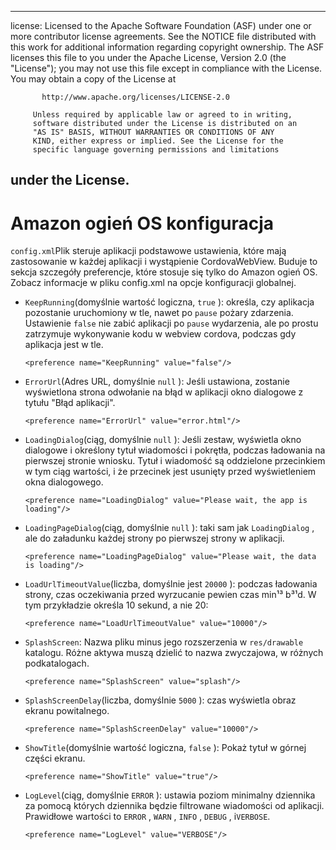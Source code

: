 * * *

license: Licensed to the Apache Software Foundation (ASF) under one or more contributor license agreements. See the NOTICE file distributed with this work for additional information regarding copyright ownership. The ASF licenses this file to you under the Apache License, Version 2.0 (the "License"); you may not use this file except in compliance with the License. You may obtain a copy of the License at

           http://www.apache.org/licenses/LICENSE-2.0
    
         Unless required by applicable law or agreed to in writing,
         software distributed under the License is distributed on an
         "AS IS" BASIS, WITHOUT WARRANTIES OR CONDITIONS OF ANY
         KIND, either express or implied. See the License for the
         specific language governing permissions and limitations
    

## under the License.

# Amazon ogień OS konfiguracja

`config.xml`Plik steruje aplikacji podstawowe ustawienia, które mają zastosowanie w każdej aplikacji i wystąpienie CordovaWebView. Buduje to sekcja szczegóły preferencje, które stosuje się tylko do Amazon ogień OS. Zobacz informacje w pliku config.xml na opcje konfiguracji globalnej.

*   `KeepRunning`(domyślnie wartość logiczna, `true` ): określa, czy aplikacja pozostanie uruchomiony w tle, nawet po `pause` pożary zdarzenia. Ustawienie `false` nie zabić aplikacji po `pause` wydarzenia, ale po prostu zatrzymuje wykonywanie kodu w webview cordova, podczas gdy aplikacja jest w tle.
    
        <preference name="KeepRunning" value="false"/>
        

*   `ErrorUrl`(Adres URL, domyślnie `null` ): Jeśli ustawiona, zostanie wyświetlona strona odwołanie na błąd w aplikacji okno dialogowe z tytułu "Błąd aplikacji".
    
        <preference name="ErrorUrl" value="error.html"/>
        

*   `LoadingDialog`(ciąg, domyślnie `null` ): Jeśli zestaw, wyświetla okno dialogowe i określony tytuł wiadomości i pokrętła, podczas ładowania na pierwszej stronie wniosku. Tytuł i wiadomość są oddzielone przecinkiem w tym ciąg wartości, i że przecinek jest usunięty przed wyświetleniem okna dialogowego.
    
        <preference name="LoadingDialog" value="Please wait, the app is loading"/>
        

*   `LoadingPageDialog`(ciąg, domyślnie `null` ): taki sam jak `LoadingDialog` , ale do załadunku każdej strony po pierwszej strony w aplikacji.
    
        <preference name="LoadingPageDialog" value="Please wait, the data is loading"/>
        

*   `LoadUrlTimeoutValue`(liczba, domyślnie jest `20000` ): podczas ładowania strony, czas oczekiwania przed wyrzucanie pewien czas min¹³ b³¹d. W tym przykładzie określa 10 sekund, a nie 20:
    
        <preference name="LoadUrlTimeoutValue" value="10000"/>
        

*   `SplashScreen`: Nazwa pliku minus jego rozszerzenia w `res/drawable` katalogu. Różne aktywa muszą dzielić to nazwa zwyczajowa, w różnych podkatalogach.
    
        <preference name="SplashScreen" value="splash"/>
        

*   `SplashScreenDelay`(liczba, domyślnie `5000` ): czas wyświetla obraz ekranu powitalnego.
    
        <preference name="SplashScreenDelay" value="10000"/>
        

*   `ShowTitle`(domyślnie wartość logiczna, `false` ): Pokaż tytuł w górnej części ekranu.
    
        <preference name="ShowTitle" value="true"/>
        

*   `LogLevel`(ciąg, domyślnie `ERROR` ): ustawia poziom minimalny dziennika za pomocą których dziennika będzie filtrowane wiadomości od aplikacji. Prawidłowe wartości to `ERROR` , `WARN` , `INFO` , `DEBUG` , i`VERBOSE`.
    
        <preference name="LogLevel" value="VERBOSE"/>